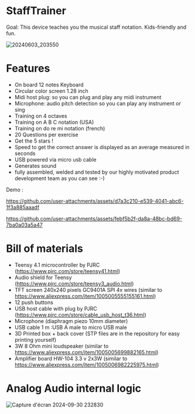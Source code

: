 # StaffTrainer

Goal: This device teaches you the musical staff notation.
Kids-friendly and fun.

  ![20240603_203550](https://github.com/user-attachments/assets/a966fabd-dfae-45da-9099-98236aba14e7)

# Features
* On board 12 notes Keyboard
* Circular color screen 1.28 inch
* Midi host plug: so you can plug and play any midi instrument
* Microphone: audio pitch detection so you can play any instrument or sing
* Training on 4 octaves
* Training on A B C notation (USA)
* Training on do re mi notation (french)
* 20 Questions per exercise
* Get the 5 stars !
* Speed to get the correct answer is displayed as an average measured in seconds
* USB powered via micro usb cable
* Generates sound
* fully assembled, welded and tested by our highly motivated product development team as you can see :-)


Demo :


https://github.com/user-attachments/assets/d7a3c210-e539-4041-abc6-1f3a885aaadf



https://github.com/user-attachments/assets/febf5b2f-da8a-48bc-bd69-7ba0a03a5a47

# Bill of materials
* Teensy 4.1 microcontroller by PJRC (https://www.pjrc.com/store/teensy41.html)
* Audio shield for Teensy (https://www.pjrc.com/store/teensy3_audio.html)
* TFT screen 240x240 pixels GC9401A SPI 4x wires (similar to https://www.aliexpress.com/item/1005005555155161.html)
* 12 push buttons
* USB host cable with plug by PJRC (https://www.pjrc.com/store/cable_usb_host_t36.html)
* Microphone (diaphragm piezo 10mm diameter)
* USB cable 1 m :USB A male to micro USB male
* 3D Printed box + back cover (STP files are in the repository for easy printing yourself)
* 3W 8 Ohm mini loudspeaker (similar to https://www.aliexpress.com/item/1005005699882165.html)
* Amplifier board HW-104 3.3 v 2x3W (similar to https://www.aliexpress.com/item/1005006982225975.html)

# Analog Audio internal logic
![Capture d'écran 2024-09-30 232830](https://github.com/user-attachments/assets/9f0fd24b-21f8-46fe-a962-6ae5a27b5dde)
